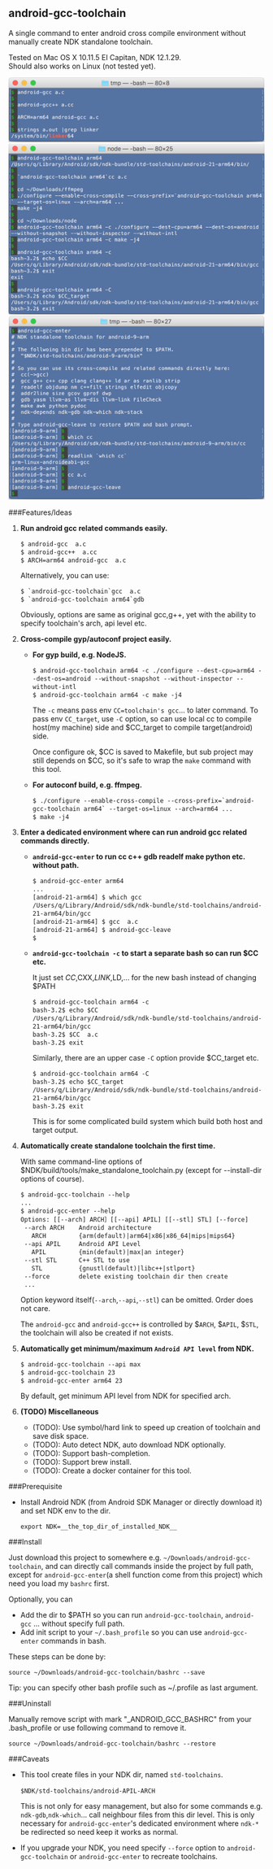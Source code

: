 ## android-gcc-toolchain
A single command to enter android cross compile environment without manually create NDK standalone toolchain. 

Tested on Mac OS X 10.11.5 EI Capitan, NDK 12.1.29.  
Should also works on Linux (not tested yet).

![android-gcc](doc/android-gcc.png)
![android-gcc-toolchain](doc/android-gcc-toolchain.png)
![android-gcc-enter](doc/android-gcc-enter.png)


###Features/Ideas

1. **Run android gcc related commands easily.**

    ```
    $ android-gcc  a.c
    $ android-gcc++  a.cc
    $ ARCH=arm64 android-gcc  a.c
    ```    
    Alternatively, you can use:
    ```
    $ `android-gcc-toolchain`gcc  a.c
    $ `android-gcc-toolchain arm64`gdb
    ```
    Obviously, options are same as original gcc,g++, yet with the ability to specify toolchain's arch, api level etc.
    
2. **Cross-compile gyp/autoconf project easily.**

    - **For gyp build, e.g. NodeJS.**
    
        ```
        $ android-gcc-toolchain arm64 -c ./configure --dest-cpu=arm64 --dest-os=android --without-snapshot --without-inspector --without-intl 
        $ android-gcc-toolchain arm64 -c make -j4 
        ```
    
        The `-c` means pass env `CC=toolchain's gcc`... to later command. 
        To pass env `CC_target`, use `-C` option, 
        so can use local cc to compile host(my machine) side and $CC_target to compile target(android) side.
                
        Once configure ok, $CC is saved to Makefile, 
        but sub project may still depends on $CC, 
        so it's safe to wrap the `make` command with this tool.
    
    - **For autoconf build, e.g. ffmpeg.**
    
        ```
        $ ./configure --enable-cross-compile --cross-prefix=`android-gcc-toolchain arm64` --target-os=linux --arch=arm64 ...
        $ make -j4
        ```

3. **Enter a dedicated environment where can run android gcc related commands directly.**

    - **`android-gcc-enter` to run cc c++ gdb readelf make python etc. without path.**

        ```
        $ android-gcc-enter arm64
        ...
        [android-21-arm64] $ which gcc
        /Users/q/Library/Android/sdk/ndk-bundle/std-toolchains/android-21-arm64/bin/gcc
        [android-21-arm64] $ gcc  a.c
        [android-21-arm64] $ android-gcc-leave
        $ 
        ```
    - **`android-gcc-toolchain -c` to start a separate bash so can run $CC etc.**
    
        It just set $CC,$CXX,$LINK,$LD,... for the new bash instead of changing $PATH
        ```
        $ android-gcc-toolchain arm64 -c
        bash-3.2$ echo $CC
        /Users/q/Library/Android/sdk/ndk-bundle/std-toolchains/android-21-arm64/bin/gcc
        bash-3.2$ $CC  a.c
        bash-3.2$ exit
        ```
        Similarly, there are an upper case `-C` option provide $CC_target etc.
        ```
        $ android-gcc-toolchain arm64 -C
        bash-3.2$ echo $CC_target 
        /Users/q/Library/Android/sdk/ndk-bundle/std-toolchains/android-21-arm64/bin/gcc
        bash-3.2$ exit
        ```
        This is for some complicated build system which build both host and target output.

4. **Automatically create standalone toolchain the first time.**

    With same command-line options of 
    $NDK/build/tools/make_standalone_toolchain.py (except for --install-dir options of course).    

    ```
    $ android-gcc-toolchain --help
    ...
    $ android-gcc-enter --help
    Options: [[--arch] ARCH］[[--api] APIL] [[--stl] STL] [--force]
     --arch ARCH    Android architecture
       ARCH         {arm(default)|arm64|x86|x86_64|mips|mips64}
     --api APIL     Android API Level
       APIL         {min(default)|max|an integer}
     --stl STL      C++ STL to use
       STL          {gnustl(default)|libc++|stlport}
     --force        delete existing toolchain dir then create
     ...
    ```
    Option keyword itself(`--arch`,`--api`,`--stl`) can be omitted. Order does not care.
    
    The `android-gcc` and `android-gcc++` is controlled by $`ARCH`, $`APIL`, $`STL`, 
    the toolchain will also be created if not exists. 
    
5. **Automatically get minimum/maximum `Android API level` from NDK.**

    ```
    $ android-gcc-toolchain --api max
    $ android-gcc-toolchain 23
    $ android-gcc-enter arm64 23
    ```
    By default, get minimum API level from NDK for specified arch.

6. **(TODO) Miscellaneous**
    - (TODO): Use symbol/hard link to speed up creation of toolchain and save disk space. 
    - (TODO): Auto detect NDK, auto download NDK optionally. 
    - (TODO): Support bash-completion. 
    - (TODO): Support brew install. 
    - (TODO): Create a docker container for this tool. 

###Prerequisite

- Install Android NDK (from Android SDK Manager or directly download it) and set NDK env to the dir.

    ```
    export NDK=__the_top_dir_of_installed_NDK__
    ```

###Install

Just download this project to somewhere e.g. `~/Downloads/android-gcc-toolchain`, and can directly call commands inside the project by full path, 
except for `android-gcc-enter`(a shell function come from this project) which need you load my `bashrc` first.
   
Optionally, you can 
- Add the dir to $PATH so you can run `android-gcc-toolchain`, `android-gcc` ... without specify full path.
- Add init script to your `~/.bash_profile` so you can use `android-gcc-enter` commands in bash.

These steps can be done by:
```
source ~/Downloads/android-gcc-toolchain/bashrc --save
```
Tip: you can specify other bash profile such as ~/.profile as last argument.
    
###Uninstall

Manually remove script with mark "_ANDROID_GCC_BASHRC" from your .bash_profile or use following command to remove it.
```
source ~/Downloads/android-gcc-toolchain/bashrc --restore
```
    
###Caveats
- This tool create files in your NDK dir, named `std-toolchains`.

    `$NDK/std-toolchains/android-APIL-ARCH`

    This is not only for easy management, but also for some commands e.g. 
    `ndk-gdb`,`ndk-which`... call neighbour files from this dir level.
    This is only necessary for `android-gcc-enter`'s dedicated environment
    where `ndk-*` be redirected so need keep it works as normal.

- If you upgrade your NDK, you need specify `--force` option to 
`android-gcc-toolchain` or `android-gcc-enter` to recreate toolchains. 
